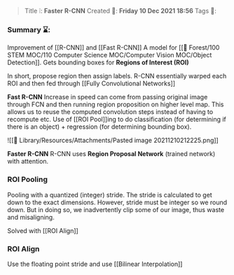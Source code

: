 > Title ❕: **Faster R-CNN**
> Created 📅: **Friday 10 Dec 2021 18:56**
  Tags 📎: 

### Summary ⌛:
Improvement of [[R-CNN]] and [[Fast R-CNN]]
A model for [[🌳 Forest/100 STEM MOC/110 Computer Science MOC/Computer Vision MOC/Object Detection]]. Gets bounding boxes for **Regions of Interest (ROI)**

In short, propose region then assign labels. R-CNN essentially warped each ROI and then fed through [[Fully Convolutional Networks]]

**Fast R-CNN**
Increase in speed can come from passing original image through FCN and then running region proposition on higher level map. This allows us to reuse the computed convolution steps instead of having to recompute etc. Use of  [[ROI Pool]]ing to do classification (for determining if there is an object) + regression (for determining bounding box).

![[📒 Library/Resources/Attachments/Pasted image 20211210212225.png]]

**Faster R-CNN**
R-CNN uses **Region Proposal Network** (trained network) with attention.

### ROI Pooling
Pooling with a quantized (integer) stride. The stride is calculated to get down to the exact dimensions. However, stride must be integer so we round down. But in doing so, we inadvertently clip some of our image, thus waste and misaligning.

Solved with [[ROI Align]]

### ROI Align
Use the floating point stride and use [[Bilinear Interpolation]]
